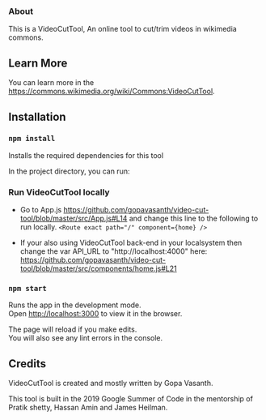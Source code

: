 ### About

This is a VideoCutTool, An online tool to cut/trim videos in wikimedia commons.

## Learn More

You can learn more in the https://commons.wikimedia.org/wiki/Commons:VideoCutTool.

## Installation

### `npm install`

Installs the required dependencies for this tool

In the project directory, you can run:

### Run VideoCutTool locally

- Go to App.js https://github.com/gopavasanth/video-cut-tool/blob/master/src/App.js#L14
  and change this line to the following to run locally.
  `<Route exact path="/" component={home} />` 
  
- If your also using VideoCutTool back-end in your localsystem then change the var API_URL to "http://localhost:4000"
  here: https://github.com/gopavasanth/video-cut-tool/blob/master/src/components/home.js#L21 
  
### `npm start`

Runs the app in the development mode.<br>
Open [http://localhost:3000](http://localhost:3000) to view it in the browser.

The page will reload if you make edits.<br>
You will also see any lint errors in the console.


## Credits

VideoCutTool is created and mostly written by Gopa Vasanth.

This tool is built in the 2019 Google Summer of Code in the mentorship of
Pratik shetty, Hassan Amin and James Heilman.
